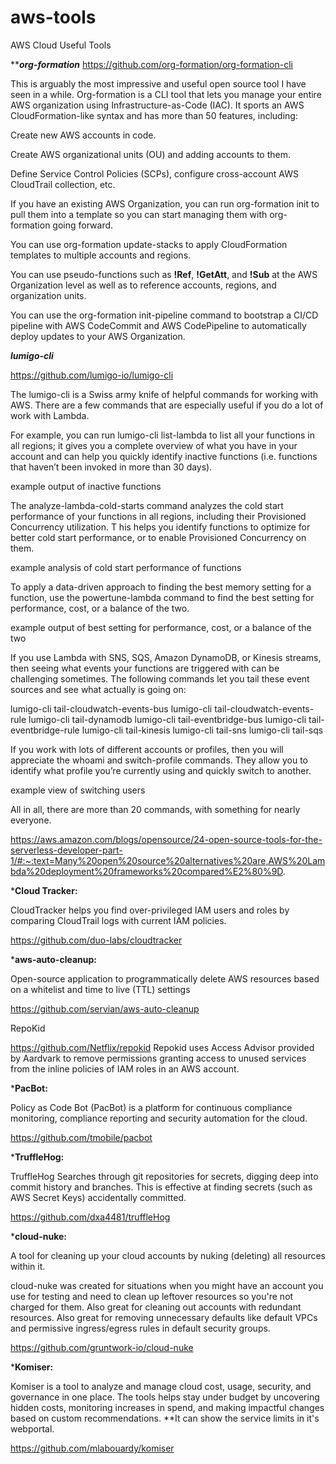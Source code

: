# aws-tools
AWS Cloud Useful Tools 

*********org-formation*******
https://github.com/org-formation/org-formation-cli

This is arguably the most impressive and useful open source tool I have seen in a while. 
Org-formation is a CLI tool that lets you manage your entire AWS organization using Infrastructure-as-Code (IAC). 
It sports an AWS CloudFormation-like syntax and has more than 50 features, including:

Create new AWS accounts in code.

Create AWS organizational units (OU) and adding accounts to them.

Define Service Control Policies (SCPs), configure cross-account AWS CloudTrail collection, etc.

If you have an existing AWS Organization, you can run org-formation init to pull them into a template so you can start managing them with org-formation going forward.

You can use org-formation update-stacks to apply CloudFormation templates to multiple accounts and regions.

You can use pseudo-functions such as **!Ref**, **!GetAtt**, and **!Sub** at the AWS Organization level as well as to reference accounts, regions, and organization units.

You can use the org-formation init-pipeline command to bootstrap a CI/CD pipeline with AWS CodeCommit and AWS CodePipeline to automatically deploy updates to your AWS Organization.

*********lumigo-cli*********

https://github.com/lumigo-io/lumigo-cli

The lumigo-cli is a Swiss army knife of helpful commands for working with AWS. There are a few commands that are especially useful if you do a lot of work with Lambda.

For example, you can run lumigo-cli list-lambda to list all your functions in all regions; it gives you a complete overview of what you have in your account and can help you quickly identify inactive functions (i.e. functions that haven’t been invoked in more than 30 days).

example output of inactive functions

The analyze-lambda-cold-starts command analyzes the cold start performance of your functions in all regions, including their Provisioned Concurrency utilization. T
his helps you identify functions to optimize for better cold start performance, or to enable Provisioned Concurrency on them.


example analysis of cold start performance of functions

To apply a data-driven approach to finding the best memory setting for a function, use the powertune-lambda command 
to find the best setting for performance, cost, or a balance of the two.

example output of best setting for performance, cost, or a balance of the two

If you use Lambda with SNS, SQS, Amazon DynamoDB, or Kinesis streams, then seeing what events your functions are triggered with can be challenging sometimes. 
The following commands let you tail these event sources and see what actually is going on:


lumigo-cli tail-cloudwatch-events-bus
lumigo-cli tail-cloudwatch-events-rule
lumigo-cli tail-dynamodb
lumigo-cli tail-eventbridge-bus
lumigo-cli tail-eventbridge-rule
lumigo-cli tail-kinesis
lumigo-cli tail-sns
lumigo-cli tail-sqs


If you work with lots of different accounts or profiles, then you will appreciate the whoami and switch-profile commands. 
They allow you to identify what profile you’re currently using and quickly switch to another.

example view of switching users

All in all, there are more than 20 commands, with something for nearly everyone.


https://aws.amazon.com/blogs/opensource/24-open-source-tools-for-the-serverless-developer-part-1/#:~:text=Many%20open%20source%20alternatives%20are,AWS%20Lambda%20deployment%20frameworks%20compared%E2%80%9D.

*******Cloud Tracker:******

CloudTracker helps you find over-privileged IAM users and roles by comparing CloudTrail logs with current IAM policies.

https://github.com/duo-labs/cloudtracker

*******aws-auto-cleanup:******

Open-source application to programmatically delete AWS resources based on a whitelist and time to live (TTL) settings

https://github.com/servian/aws-auto-cleanup

RepoKid

https://github.com/Netflix/repokid 
Repokid uses Access Advisor provided by Aardvark to remove permissions granting access to unused services 
from the inline policies of IAM roles in an AWS account.

*******PacBot:******

Policy as Code Bot (PacBot) is a platform for continuous compliance monitoring, 
compliance reporting and security automation for the cloud.

https://github.com/tmobile/pacbot


*******TruffleHog:******

TruffleHog Searches through git repositories for secrets, digging deep into commit history and branches. 
This is effective at finding secrets (such as AWS Secret Keys) accidentally committed.

https://github.com/dxa4481/truffleHog

*******cloud-nuke:****** 

A tool for cleaning up your cloud accounts by nuking (deleting) all resources within it.

cloud-nuke was created for situations when you might have an account you use for testing and need to clean up 
leftover resources so you're not charged for them. Also great for cleaning out accounts with redundant resources. 
Also great for removing unnecessary defaults like default VPCs and permissive ingress/egress rules in default security groups.

https://github.com/gruntwork-io/cloud-nuke

*******Komiser:******


Komiser is a tool to analyze and manage cloud cost, usage, security, and governance in one place. 
The tools helps stay under budget by uncovering hidden costs, monitoring increases in spend, 
and making impactful changes based on custom recommendations.
**It can show the service limits in it's webportal.

https://github.com/mlabouardy/komiser
